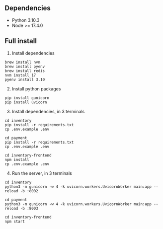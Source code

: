 ## Dependencies

* Python 3.10.3
* Node >= 17.4.0


## Full install

1. Install dependencies

```
brew install nvm
brew install pyenv
brew install redis
nvm install 17
pyenv install 3.10
```

2. Install python packages

```
pip install gunicorn
pip install uvicorn
```

3. Install dependencies, in 3 terminals

```
cd inventory
pip install -r requirements.txt
cp .env.example .env
```

```
cd payment
pip install -r requirements.txt
cp .env.example .env
```

```
cd inventory-frontend
npm install
cp .env.example .env
```

4. Run the server, in 3 terminals

```
cd inventory
python3 -m gunicorn -w 4 -k uvicorn.workers.UvicornWorker main:app --reload -b :8002
```

```
cd payment
python3 -m gunicorn -w 4 -k uvicorn.workers.UvicornWorker main:app --reload -b :8003
```

```
cd inventory-frontend
npm start
```


